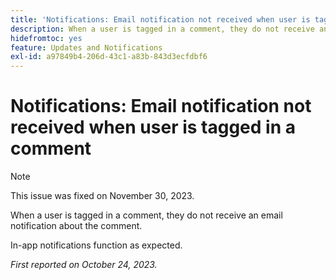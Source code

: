 ```yaml
---
title: 'Notifications: Email notification not received when user is tagged in a comment'
description: When a user is tagged in a comment, they do not receive an email notification about the comment.
hidefromtoc: yes
feature: Updates and Notifications
exl-id: a97849b4-206d-43c1-a83b-843d3ecfdbf6
---
```

# Notifications: Email notification not received when user is tagged in a comment

>[!NOTE]
>
>This issue was fixed on November 30, 2023.

When a user is tagged in a comment, they do not receive an email notification about the comment. 

In-app notifications function as expected.

_First reported on October 24, 2023._
